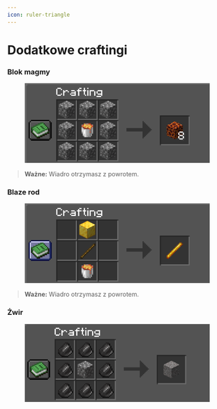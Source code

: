 ```yaml
---
icon: ruler-triangle
---
```


# Dodatkowe craftingi

### Blok magmy

<figure><img src="../.gitbook/assets/image (1) (1) (1).png" alt=""><figcaption></figcaption></figure>

> **Ważne:** Wiadro otrzymasz z powrotem.

### Blaze rod

<figure><img src="../.gitbook/assets/image (1) (1) (1) (1).png" alt=""><figcaption></figcaption></figure>

> **Ważne:** Wiadro otrzymasz z powrotem.

### Żwir

<figure><img src="../.gitbook/assets/image (2) (1).png" alt=""><figcaption></figcaption></figure>

